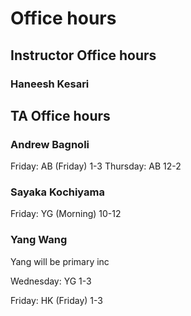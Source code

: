 
# Office hours

## Instructor Office hours
### Haneesh Kesari
## TA Office hours

### Andrew Bagnoli

Friday: AB (Friday) 1-3
Thursday: AB 12-2

### Sayaka Kochiyama

Friday: YG (Morning) 10-12

### Yang Wang

Yang will be primary inc

Wednesday: YG 1-3



Friday: HK (Friday) 1-3

